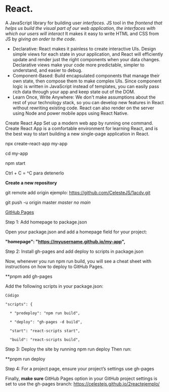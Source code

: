 # React.

A JavaScript library for building user _interfaces._
JS tool in the _frontend that helps us build the visual part of our web application, the interfaces with which our users will interact_
It makes it easy to write HTML and CSS from JS by _giving an order to the code._

- Declarative: React makes it painless to create interactive UIs. Design simple views for each state in your application, and React will efficiently update and render just the right components when your data changes. Declarative views make your code more predictable, simpler to understand, and easier to debug.
- Component-Based: Build encapsulated components that manage their own state, then compose them to make complex UIs. Since component logic is written in JavaScript instead of templates, you can easily pass rich data through your app and keep state out of the DOM.
- Learn Once, Write Anywhere: We don't make assumptions about the rest of your technology stack, so you can develop new features in React without rewriting existing code. React can also render on the server using Node and power mobile apps using React Native.

Create React App
Set up a modern web app by running one command.
Create React App is a comfortable environment for learning React, and is the best way to start building a new single-page application in React.

npx create-react-app my-app

cd my-app

npm start

Ctrl + C = ^C para detenerlo

**Create a new repository**

git remote add origin ejemplo: https://github.com/CelesteJS/1acdv.git

git push -u origin master _master no main_

[GitHub Pages](https://create-react-app.dev/docs/deployment/#github-pages)

Step 1: Add homepage to package.json

Open your package.json and add a homepage field for your project:

**"homepage": "https://myusername.github.io/my-app",**

Step 2: Install gh-pages and add deploy to scripts in package.json

Now, whenever you run npm run build, you will see a cheat sheet with instructions on how to deploy to GitHub Pages.

\*\*pnpm add gh-pages

Add the following scripts in your package.json:

`Código`

```[React]
"scripts": {

  * "predeploy": "npm run build",

  * "deploy": "gh-pages -d build",

  "start": "react-scripts start",

  "build": "react-scripts build",
```

Step 3: Deploy the site by running npm run deploy
Then run:

\*\*pnpm run deploy

Step 4: For a project page, ensure your project’s settings use gh-pages

Finally, **make sure** GitHub Pages option in your GitHub project settings is set to use the gh-pages branch:
https://celestejs.github.io/2reactejemplo/
